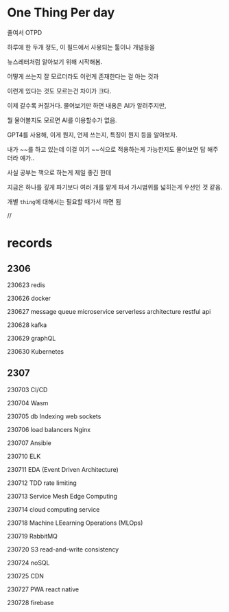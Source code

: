 # One Thing Per day
줄여서 OTPD

하루에 한 두개 정도, 이 필드에서 사용되는 툴이나 개념등을

뉴스레터처럼 알아보기 위해 시작해봄.

어떻게 쓰는지 잘 모르더라도 이런게 존재한다는 걸 아는 것과

이런게 있다는 것도 모르는건 차이가 크다.

이제 갈수록 커질거다. 물어보기만 하면 내용은 AI가 알려주지만,

뭘 물어볼지도 모르면 AI를 이용할수가 없음.

GPT4를 사용해, 이게 뭔지, 언제 쓰는지, 특징이 뭔지 등을 알아보자.

내가 ~~를 하고 있는데 이걸 여기 ~~식으로 적용하는게 가능한지도 물어보면 답 해주더라 얘가..

사실 공부는 책으로 하는게 제일 좋긴 한데

지금은 하나를 깊게 파기보다 여러 개를 얕게 파서 가시범위를 넓히는게 우선인 것 같음.

개별 `thing`에 대해서는 필요할 때가서 파면 됨

//

# records

## 2306
230623
    redis

230626 
    docker

230627
    message queue
    microservice
    serverless architecture
    restful api

230628
    kafka

230629
    graphQL

230630
    Kubernetes

## 2307
230703
    CI/CD

230704
    Wasm

230705
    db Indexing
    web sockets

230706
    load balancers
    Nginx

230707
    Ansible

230710
    ELK

230711
    EDA (Event Driven Architecture)
    
230712
    TDD
    rate limiting

230713
    Service Mesh
    Edge Computing
    
230714
    cloud computing service

230718
    Machine LEearning Operations (MLOps)

230719
    RabbitMQ

230720
    S3
    read-and-write consistency

230724
    noSQL

230725
    CDN

230727
    PWA
    react native

230728
    firebase